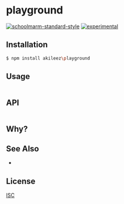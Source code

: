 # playground
[![schoolmarm-standard-style][marm-image]][marm-url]
[![experimental][stability-image]][stability-url]

## Installation
```bash
$ npm install akileez\playground
```

## Usage
```js

```

## API
```js

```

## Why?


## See Also
-

## License
[ISC](https://github.com/akileez/playground/blob/master/LICENSE)

[marm-image]: https://img.shields.io/badge/code%20style-marm-brightgreen.svg?style=flat-square
[marm-url]: https://github.com/akileez/eslint-config-marm
[stability-image]: https://img.shields.io/badge/stability-experimental-orange.svg?style=flat-square
[stability-url]: https://github.com/akileez/playground

